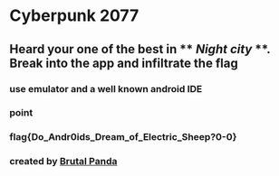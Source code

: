 # Cyberpunk 2077
## Heard your one of the best in ** ***Night city*** **. Break into the app and infiltrate the flag
### use emulator and a well known android IDE
### point 
### flag{Do_Andr0ids_Dream_of_Electric_Sheep?0-0}
### created by [Brutal Panda](https://twitter.com/X_BrutalPanda_X)
